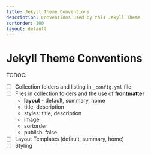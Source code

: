 ```yaml
---
title: Jekyll Theme Conventions
description: Conventions used by this Jekyll Theme
sortorder: 100
layout: default
---
```


# Jekyll Theme Conventions

TODOC: 

- [ ] Collection folders and listing in `_config.yml` file
- [ ] Files in collection folders and the use of **frontmatter**
  - **layout** - default, summary, home
  - title, description
  - styles: title, description
  - image
  - sortorder
  - publish: false
- [ ] Layout Templates (default, summary, home)
- [ ] Styling